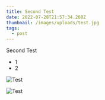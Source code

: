 ```yaml
---
title: Second Test
date: 2022-07-28T21:57:34.260Z
thumbnail: /images/uploads/test.jpg
tags:
  - post
---
```

Second Test

* 1
* 2

![Test](/images/uploads/test.jpg "Test")

![Test](/images/uploads/test.jpg "Test")